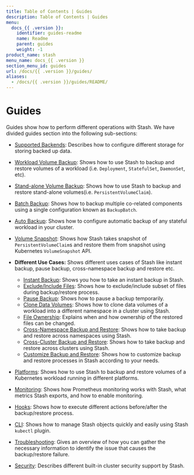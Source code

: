 ```yaml
---
title: Table of Contents | Guides
description: Table of Contents | Guides
menu:
  docs_{{ .version }}:
    identifier: guides-readme
    name: Readme
    parent: guides
    weight: -1
product_name: stash
menu_name: docs_{{ .version }}
section_menu_id: guides
url: /docs/{{ .version }}/guides/
aliases:
  - /docs/{{ .version }}/guides/README/
---
```


# Guides

Guides show how to perform different operations with Stash. We have divided guides section into the following sub-sections:

- [Supported Backends](/docs/guides/backends/overview.md): Describes how to configure different storage for storing backed up data.
- [Workload Volume Backup](/docs/guides/workloads/overview.md): Shows how to use Stash to backup and restore volumes of a workload (i.e. `Deployment`, `StatefulSet`, `DaemonSet`, etc).
- [Stand-alone Volume Backup](/docs/guides/volumes/overview.md): Shows how to use Stash to backup and restore stand-alone volumes(i.e. `PersistentVolumeClaim`).
- [Batch Backup](/docs/guides/batch-backup/overview.md): Shows how to backup multiple co-related components using a single configuration known as `BackupBatch`.
- [Auto Backup](/docs/guides/auto-backup/overview.md): Shows how to configure automatic backup of any stateful workload in your cluster.
- [Volume Snapshot](/docs/guides/volumesnapshot/overview/index.md): Shows how Stash takes snapshot of `PersistentVolumeClaim`s and restore them from snapshot using Kubernetes `VolumeSnapshot` API.

- **Different Use Cases:**
Shows different uses cases of Stash like instant backup, pause backup, cross-namespace backup and restore etc.

  - [Instant Backup](/docs/guides/use-cases/instant-backup.md): Shows you how to take an instant backup in Stash.
  - [Exclude/Include Files](/docs/guides/use-cases/exclude-include-files/index.md): Shows how to exclude/include subset of files during backup/restore process.
  - [Pause Backup](/docs/guides/use-cases/pause-backup.md): Shows how to pause a backup temporarily.
  - [Clone Data Volumes](/docs/guides/use-cases/clone-pvc.md): Shows how to clone data volumes of a workload into a different namespace in a cluster using Stash.
  - [File Ownership](/docs/guides/use-cases/ownership.md): Explains when and how ownership of the restored files can be changed.
  - [Cross-Namespace Backup and Restore](/docs/guides/use-cases/cross-namespace-backup/index.md): Shows how to take backup and restore across namespaces using Stash.
  - [Cross-Cluster Backup and Restore](/docs/guides/use-cases/cross-cluster-backup/index.md): Shows how to take backup and restore across clusters using Stash.
  - [Customize Backup and Restore](/docs/guides/use-cases/customize-backup-restore/index.md): Shows how to customize backup and restore processes in Stash according to your needs.
- [Platforms](/docs/guides/platforms/eks-irsa/index.md): Shows how to use Stash to backup and restore volumes of a Kubernetes workload running in different platforms.
- [Monitoring](/docs/guides/monitoring/overview/index.md): Shows how Prometheus monitoring works with Stash, what metrics Stash exports, and how to enable monitoring.
- [Hooks](/docs/guides/hooks/overview/index.md): Shows how to execute different actions before/after the backup/restore process.
- [CLI](/docs/guides/cli/cli.md): Shows how to manage Stash objects quickly and easily using Stash `kubectl` plugin.
- [Troubleshooting](/docs/guides/troubleshooting/how-to-troubleshoot/index.md): Gives an overview of how you can gather the necessary information to identify the issue that causes the backup/restore failure.
- [Security](/docs/guides/security/rbac.md): Describes different built-in cluster security support by Stash.
